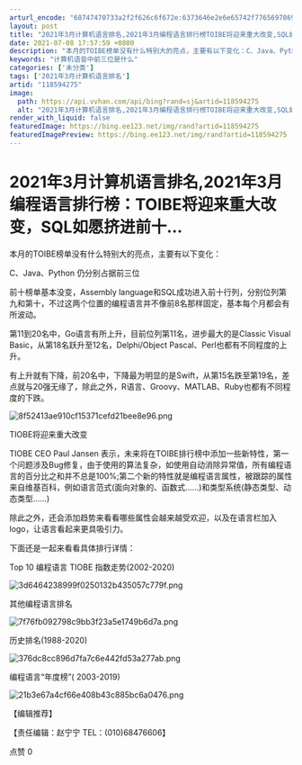 ```yaml
---
arturl_encode: "68747470733a2f2f626c6f672e:6373646e2e6e65742f77656978696e5f34323532353238392f:61727469636c652f64657461696c732f313138353934323735"
layout: post
title: "2021年3月计算机语言排名,2021年3月编程语言排行榜TOIBE将迎来重大改变,SQL如愿挤进前十..."
date: 2021-07-08 17:57:59 +0800
description: "本月的TOIBE榜单没有什么特别大的亮点，主要有以下变化：C、Java、Python 仍分别占据前三"
keywords: "计算机语音中前三位是什么"
categories: ['未分类']
tags: ['2021年3月计算机语言排名']
artid: "118594275"
image:
  path: https://api.vvhan.com/api/bing?rand=sj&artid=118594275
  alt: "2021年3月计算机语言排名,2021年3月编程语言排行榜TOIBE将迎来重大改变,SQL如愿挤进前十..."
render_with_liquid: false
featuredImage: https://bing.ee123.net/img/rand?artid=118594275
featuredImagePreview: https://bing.ee123.net/img/rand?artid=118594275
---
```


# 2021年3月计算机语言排名,2021年3月编程语言排行榜：TOIBE将迎来重大改变，SQL如愿挤进前十...

本月的TOIBE榜单没有什么特别大的亮点，主要有以下变化：

C、Java、Python 仍分别占据前三位

前十榜单基本没变，Assembly language和SQL成功进入前十行列，分别位列第九和第十，不过这两个位置的编程语言并不像前8名那样固定，基本每个月都会有所波动。

第11到20名中，Go语言有所上升，目前位列第11名，进步最大的是Classic Visual Basic，从第18名跃升至12名，Delphi/Object Pascal、Perl也都有不同程度的上升。

有上升就有下降，前20名中，下降最为明显的是Swift，从第15名跌至第19名，差点就与20强无缘了，除此之外，R语言、Groovy、MATLAB、Ruby也都有不同程度的下跌。

![8f52413ae910cf15371cefd21bee8e96.png](https://i-blog.csdnimg.cn/blog_migrate/e78df4a243f7010d11b7e063aa4c2eac.png)

TIOBE将迎来重大改变

TIOBE CEO Paul Jansen 表示，未来将在TOIBE排行榜中添加一些新特性，第一个问题涉及Bug修复，由于使用的算法复杂，如使用自动消除异常值，所有编程语言的百分比之和并不总是100%;第二个新的特性就是编程语言属性，被跟踪的属性来自维基百科，例如语言范式(面向对象的、函数式......)和类型系统(静态类型、动态类型……)

除此之外，还会添加趋势来看看哪些属性会越来越受欢迎，以及在语言栏加入logo，让语言看起来更具吸引力。

下面还是一起来看看具体排行详情：

Top 10 编程语言 TIOBE 指数走势(2002-2020)

![3d6464238999f0250132b435057c779f.png](https://i-blog.csdnimg.cn/blog_migrate/f3fb01e8a48820b4a3ee6ee22b9cb127.png)

其他编程语言排名

![7f76fb092798c9bb3f23a5e1749b6d7a.png](https://i-blog.csdnimg.cn/blog_migrate/109633f9c77a60a81652d459b698dde4.png)

历史排名(1988-2020)

![376dc8cc896d7fa7c6e442fd53a277ab.png](https://i-blog.csdnimg.cn/blog_migrate/d173bb60e3d24c3b5727d782641eebef.png)

编程语言“年度榜”( 2003-2019)

![21b3e67a4cf66e408b43c885bc6a0476.png](https://i-blog.csdnimg.cn/blog_migrate/d764cbafa8ce5b717606506b9d6122f2.png)

【编辑推荐】

【责任编辑：赵宁宁 TEL：(010)68476606】

点赞 0